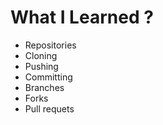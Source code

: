 # What I Learned ?

- Repositories
- Cloning
- Pushing
- Committing
- Branches
- Forks
- Pull requets

